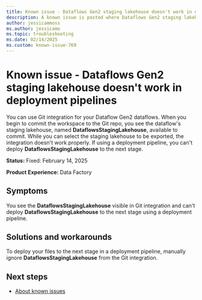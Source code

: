 ```yaml
---
title: Known issue - Dataflows Gen2 staging lakehouse doesn't work in deployment pipelines
description: A known issue is posted where Dataflows Gen2 staging lakehouse doesn't work in deployment pipelines
author: jessicammoss
ms.author: jessicamo
ms.topic: troubleshooting  
ms.date: 02/14/2025
ms.custom: known-issue-769
---
```


# Known issue - Dataflows Gen2 staging lakehouse doesn't work in deployment pipelines

You can use Git integration for your Dataflow Gen2 dataflows. When you begin to commit the workspace to the Git repo, you see the dataflow's staging lakehouse, named **DataflowsStagingLakehouse**, available to commit. While you can select the staging lakehouse to be exported, the integration doesn't work properly. If using a deployment pipeline, you can't deploy **DataflowsStagingLakehouse** to the next stage.

**Status:** Fixed: February 14, 2025

**Product Experience:** Data Factory

## Symptoms

You see the **DataflowsStagingLakehouse** visible in Git integration and can't deploy **DataflowsStagingLakehouse** to the next stage using a deployment pipeline.

## Solutions and workarounds

To deploy your files to the next stage in a deployment pipeline, manually ignore **DataflowsStagingLakehouse** from the Git integration.

## Next steps

- [About known issues](https://support.fabric.microsoft.com/known-issues)
